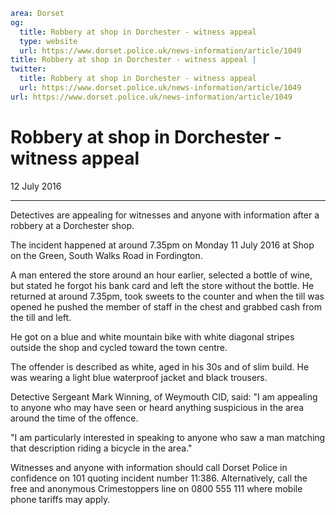 ```yaml
area: Dorset
og:
  title: Robbery at shop in Dorchester - witness appeal
  type: website
  url: https://www.dorset.police.uk/news-information/article/1049
title: Robbery at shop in Dorchester - witness appeal |
twitter:
  title: Robbery at shop in Dorchester - witness appeal
  url: https://www.dorset.police.uk/news-information/article/1049
url: https://www.dorset.police.uk/news-information/article/1049
```

# Robbery at shop in Dorchester - witness appeal

12 July 2016

* * *

Detectives are appealing for witnesses and anyone with information after a robbery at a Dorchester shop.

The incident happened at around 7.35pm on Monday 11 July 2016 at Shop on the Green, South Walks Road in Fordington.

A man entered the store around an hour earlier, selected a bottle of wine, but stated he forgot his bank card and left the store without the bottle. He returned at around 7.35pm, took sweets to the counter and when the till was opened he pushed the member of staff in the chest and grabbed cash from the till and left.

He got on a blue and white mountain bike with white diagonal stripes outside the shop and cycled toward the town centre.

The offender is described as white, aged in his 30s and of slim build. He was wearing a light blue waterproof jacket and black trousers.

Detective Sergeant Mark Winning, of Weymouth CID, said: "I am appealing to anyone who may have seen or heard anything suspicious in the area around the time of the offence.

"I am particularly interested in speaking to anyone who saw a man matching that description riding a bicycle in the area."

Witnesses and anyone with information should call Dorset Police in confidence on 101 quoting incident number 11:386. Alternatively, call the free and anonymous Crimestoppers line on 0800 555 111 where mobile phone tariffs may apply.
